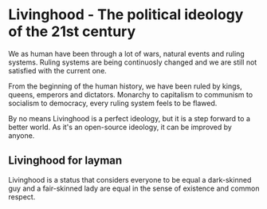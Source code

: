 # Livinghood - The political ideology of the 21st century

We as human have been through a lot of wars, natural events and ruling systems. Ruling systems
are being continuosly changed and we are still not satisfied with the current one.

From the beginning of the human history, we have been ruled by kings, queens, emperors and dictators. Monarchy to capitalism to communism to socialism to democracy, every ruling system feels to be flawed.

By no means Livinghood is a perfect ideology, but it is a step forward to a better world. As it's an open-source ideology, it can be improved by anyone.

## Livinghood for layman

Livinghood is a status that considers everyone to be equal a dark-skinned guy and a fair-skinned lady are equal in the sense of existence and common respect.

<!-- ADD INTRO TEXT ABOVE THIS LINE -->

<!-- toc -->

<!-- summary -->

<!-- ADD YOUR DOCUMENTATION BELOW THIS LINE -->

<!-- import BASE.md -->

<!-- code -->
